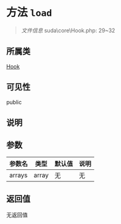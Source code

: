 # 方法 `load`

> *文件信息* suda\core\Hook.php: 29~32

## 所属类 

[Hook](../Hook.md)

## 可见性

public

## 说明



## 参数


| 参数名 | 类型 | 默认值 | 说明 |
|--------|-----|-------|-------|
| arrays |  array | 无 | 无 |



## 返回值

无返回值
